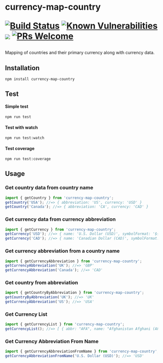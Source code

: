 <h1 align="left">
  currency-map-country
  
  [![Build Status](https://travis-ci.org/ZakZubair/currency-map-country.svg?branch=master)](https://travis-ci.org/ZakZubair/currency-map-country)
  [![Known Vulnerabilities](https://snyk.io/test/github/zakzubair/currency-map-country/badge.svg)](https://snyk.io/test/github/zakzubair/currency-map-country)
  ![](https://img.shields.io/badge/licence-MIT-blue.svg?style=flat-square)
  [![PRs Welcome](https://img.shields.io/badge/PRs-welcome-brightgreen.svg?style=flat-square)](http://makeapullrequest.com)
</h1>

Mapping of countries and their primary currency along with currency data.

## Installation

    npm install currency-map-country
   
## Test

#### Simple test
    npm run test
    
#### Test with watch    
    npm run test:watch 
    
#### Test coverage    
    npm run test:coverage  

## Usage

### Get country data from country name

```js
import { getCountry } from 'currency-map-country';
getCountry('USA'); //=> { abbreviation: 'US', currency: 'USD' }
getCountry('Canada'); //=> { abbreviation: 'CA', currency: 'CAD' }
```

### Get currency data from currency abbreviation

```js
import { getCurrency } from 'currency-map-country';
getCurrency('USD'); //=> { name: 'U.S. Dollar (USD)', symbolFormat: '${#}' }
getCurrency('CAD'); //=> { name: 'Canadian Dollar (CAD)', symbolFormat: 'C${#}' }
```

### Get currency abbreviation from a country name

```js
import { getCurrencyAbbreviation } from 'currency-map-country';
getCurrencyAbbreviation('UK'); //=> 'GBP'
getCurrencyAbbreviation('Canada'); //=> 'CAD'
```


### Get country from abbreviation

```js
import { getCountryByAbbreviation } from 'currency-map-country';
getCountryByAbbreviation('UK'); //=> 'UK'
getCurrencyAbbreviation('US'); //=> 'USA'
```


### Get Currency List
```js
import { getCurrencyList } from 'currency-map-country';
getCurrencyList(); //=> [ { abbr: "AFA", name: "Afghanistan Afghani (AFA)", symbolFormat: "AFA {#}" }, { abbr: "ALL", name: "Albanian Lek (ALL)", symbolFormat:, "ALL {#}" }, ... ]
```

### Get Currency Abbreviation From Name
```js
import { getCurrencyAbbreviationFromName } from 'currency-map-country';
getCurrencyAbbreviationFromName('U.S. Dollar (USD)'); //=> 'USD'
```